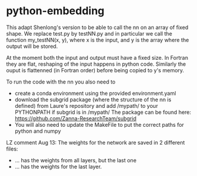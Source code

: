 # python-embedding

This adapt Shenlong's version to be able to call the nn on an array of fixed shape.
We replace test.py by testNN.py and in particular we call the function my_testNN(x, y),
where x is the input, and y is the array where the output will be stored.

At the moment both the input and output must have a fixed size. In Fortran they are flat,
reshaping of the input happens in python code. Similarly the ouput is flattenned (in Fortran order)
before being copied to y's memory. 

To run the code with the nn you also need to 
- create a conda environment using the provided environment.yaml
- download the subgrid package (where the structure of the nn is defined) from Laure's repository and add /mypath/ to your PYTHONPATH if subgrid is in /mypath/
The package can be found here: https://github.com/Zanna-ResearchTeam/subgrid 
- You will also need to update the MakeFile to put the correct paths for python and numpy


LZ comment Aug 13: The weights for the network are saved in 2 different files:  
- ... has the weights from all layers, but the last one
-  ... has the weights for the last layer. 
